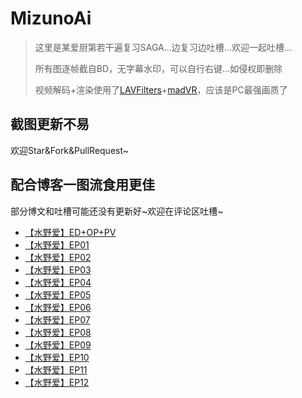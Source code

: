 # MizunoAi

> 这里是某爱厨第若干遍复习SAGA…边复习边吐槽…欢迎一起吐槽…
>
> 所有图逐帧截自BD，无字幕水印，可以自行右键…如侵权即删除
>
> 视频解码+渲染使用了[LAVFilters](https://github.com/Nevcairiel/LAVFilters)+[madVR](http://www.madvr.com/)，应该是PC最强画质了

## 截图更新不易

欢迎Star&Fork&PullRequest~

## 配合博客一图流食用更佳

部分博文和吐槽可能还没有更新好~欢迎在评论区吐槽~

- [【水野爱】ED+OP+PV](https://wu-kan.github.io/posts/mizuno-ai/ED+OP+PV)
- [【水野爱】EP01](https://wu-kan.github.io/posts/mizuno-ai/EP01)
- [【水野爱】EP02](https://wu-kan.github.io/posts/mizuno-ai/EP02)
- [【水野爱】EP03](https://wu-kan.github.io/posts/mizuno-ai/EP03)
- [【水野爱】EP04](https://wu-kan.github.io/posts/mizuno-ai/EP04)
- [【水野爱】EP05](https://wu-kan.github.io/posts/mizuno-ai/EP05)
- [【水野爱】EP06](https://wu-kan.github.io/posts/mizuno-ai/EP06)
- [【水野爱】EP07](https://wu-kan.github.io/posts/mizuno-ai/EP07)
- [【水野爱】EP08](https://wu-kan.github.io/posts/mizuno-ai/EP08)
- [【水野爱】EP09](https://wu-kan.github.io/posts/mizuno-ai/EP09)
- [【水野爱】EP10](https://wu-kan.github.io/posts/mizuno-ai/EP10)
- [【水野爱】EP11](https://wu-kan.github.io/posts/mizuno-ai/EP11)
- [【水野爱】EP12](https://wu-kan.github.io/posts/mizuno-ai/EP12)

